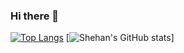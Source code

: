 ### Hi there 👋

<!--
**shehan-shyaminda/SHEHAN-SHYAMINDA** is a ✨ _special_ ✨ repository because its `README.md` (this file) appears on your GitHub profile.

Here are some ideas to get you started:

- 🔭 I’m currently working on ...
- 🌱 I’m currently learning Node.js & React.js
- 👯 I’m looking to collaborate on ...
- 🤔 I’m looking for help with ...
- 💬 Ask me about ...
- 📫 How to reach me: ...
- 😄 Pronouns: ...
- ⚡ Fun fact: ...
-->


[![Top Langs](https://github-readme-stats.vercel.app/api/top-langs/?username=shehan-shyaminda&hide=css,php,html&layout=compact&theme=tokyonight)](https://github.com/anuraghazra/github-readme-stats)
[![Shehan's GitHub stats](https://github-readme-stats.vercel.app/api?username=shehan-shyaminda&count_private=true&show_icons=true&theme=radical)]
